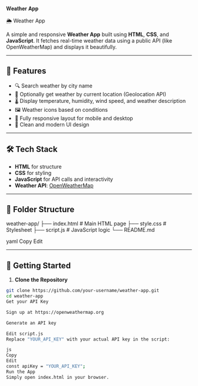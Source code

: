 𝐖𝐞𝐚𝐭𝐡𝐞𝐫 𝐀𝐩𝐩

🌦️ Weather App

A simple and responsive **Weather App** built using **HTML**, **CSS**, and **JavaScript**. It fetches real-time weather data using a public API (like OpenWeatherMap) and displays it beautifully.

---

## 🌟 Features

- 🔍 Search weather by city name
- 📍 Optionally get weather by current location (Geolocation API)
- 🌡️ Display temperature, humidity, wind speed, and weather description
- 🖼️ Weather icons based on conditions
- 📱 Fully responsive layout for mobile and desktop
- 🎨 Clean and modern UI design

---

## 🛠️ Tech Stack

- **HTML** for structure  
- **CSS** for styling  
- **JavaScript** for API calls and interactivity  
- **Weather API**: [OpenWeatherMap](https://openweathermap.org/api)

---

## 📁 Folder Structure

weather-app/
├── index.html # Main HTML page
├── style.css # Stylesheet
├── script.js # JavaScript logic
└── README.md

yaml
Copy
Edit

---

## 🚀 Getting Started

1. **Clone the Repository**
```bash
git clone https://github.com/your-username/weather-app.git
cd weather-app
Get your API Key

Sign up at https://openweathermap.org

Generate an API key

Edit script.js
Replace "YOUR_API_KEY" with your actual API key in the script:

js
Copy
Edit
const apiKey = "YOUR_API_KEY";
Run the App
Simply open index.html in your browser.
